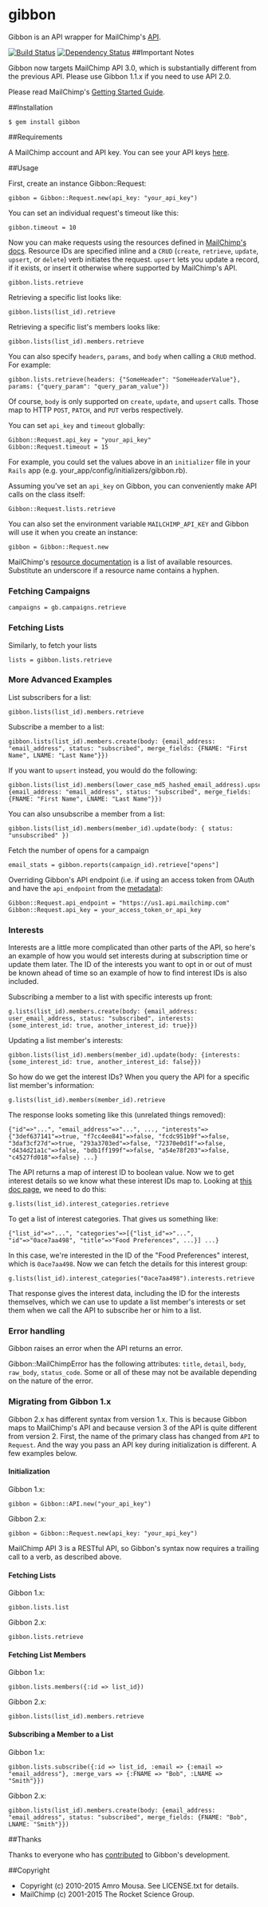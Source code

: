 # gibbon

Gibbon is an API wrapper for MailChimp's [API](http://kb.mailchimp.com/api/).

[![Build Status](https://secure.travis-ci.org/amro/gibbon.png)](http://travis-ci.org/amro/gibbon)
[![Dependency Status](https://gemnasium.com/amro/gibbon.png)](https://gemnasium.com/amro/gibbon)
##Important Notes

Gibbon now targets MailChimp API 3.0, which is substantially different from the previous API. Please use Gibbon 1.1.x if you need to use API 2.0.

Please read MailChimp's [Getting Started Guide](http://kb.mailchimp.com/api/article/api-3-overview).

##Installation

    $ gem install gibbon

##Requirements

A MailChimp account and API key. You can see your API keys [here](http://admin.mailchimp.com/account/api).

##Usage

First, create an instance Gibbon::Request:

    gibbon = Gibbon::Request.new(api_key: "your_api_key")

You can set an individual request's timeout like this:

    gibbon.timeout = 10

Now you can make requests using the resources defined in [MailChimp's docs](http://kb.mailchimp.com/api/resources). Resource IDs
are specified inline and a `CRUD` (`create`, `retrieve`, `update`, `upsert`, or `delete`) verb initiates the request. `upsert` lets you update a record, if it exists, or insert it otherwise where supported by MailChimp's API.

    gibbon.lists.retrieve

Retrieving a specific list looks like:

    gibbon.lists(list_id).retrieve

Retrieving a specific list's members looks like:

    gibbon.lists(list_id).members.retrieve

You can also specify `headers`, `params`, and `body` when calling a `CRUD` method. For example:

    gibbon.lists.retrieve(headers: {"SomeHeader": "SomeHeaderValue"}, params: {"query_param": "query_param_value"})

Of course, `body` is only supported on `create`, `update`, and `upsert` calls. Those map to HTTP `POST`, `PATCH`, and `PUT` verbs respectively.

You can set `api_key` and `timeout` globally:

    Gibbon::Request.api_key = "your_api_key"
    Gibbon::Request.timeout = 15

For example, you could set the values above in an `initializer` file in your `Rails` app (e.g. your\_app/config/initializers/gibbon.rb).

Assuming you've set an `api_key` on Gibbon, you can conveniently make API calls on the class itself:

    Gibbon::Request.lists.retrieve

You can also set the environment variable `MAILCHIMP_API_KEY` and Gibbon will use it when you create an instance:

    gibbon = Gibbon::Request.new

MailChimp's [resource documentation](http://kb.mailchimp.com/api/resources) is a list of available resources. Substitute an underscore if
a resource name contains a hyphen.

### Fetching Campaigns

    campaigns = gb.campaigns.retrieve

### Fetching Lists

Similarly, to fetch your lists

    lists = gibbon.lists.retrieve

### More Advanced Examples

List subscribers for a list:

    gibbon.lists(list_id).members.retrieve

Subscribe a member to a list:

    gibbon.lists(list_id).members.create(body: {email_address: "email_address", status: "subscribed", merge_fields: {FNAME: "First Name", LNAME: "Last Name"}})

If you want to `upsert` instead, you would do the following:

    gibbon.lists(list_id).members(lower_case_md5_hashed_email_address).upsert(body: {email_address: "email_address", status: "subscribed", merge_fields: {FNAME: "First Name", LNAME: "Last Name"}})

You can also unsubscribe a member from a list:

    gibbon.lists(list_id).members(member_id).update(body: { status: "unsubscribed" })

Fetch the number of opens for a campaign

    email_stats = gibbon.reports(campaign_id).retrieve["opens"]

Overriding Gibbon's API endpoint (i.e. if using an access token from OAuth and have the `api_endpoint` from the [metadata](http://apidocs.mailchimp.com/oauth2/)):

    Gibbon::Request.api_endpoint = "https://us1.api.mailchimp.com"
    Gibbon::Request.api_key = your_access_token_or_api_key

### Interests

Interests are a little more complicated than other parts of the API, so here's an example of how you would set interests during at subscription time or update them later. The ID of the interests you want to opt in or out of must be known ahead of time so an example of how to find interest IDs is also included.

Subscribing a member to a list with specific interests up front:

    g.lists(list_id).members.create(body: {email_address: user_email_address, status: "subscribed", interests: {some_interest_id: true, another_interest_id: true}})

Updating a list member's interests:

    gibbon.lists(list_id).members(member_id).update(body: {interests: {some_interest_id: true, another_interest_id: false}})

So how do we get the interest IDs? When you query the API for a specific list member's information:

    g.lists(list_id).members(member_id).retrieve

The response looks someting like this (unrelated things removed):

    {"id"=>"...", "email_address"=>"...", ..., "interests"=>{"3def637141"=>true, "f7cc4ee841"=>false, "fcdc951b9f"=>false, "3daf3cf27d"=>true, "293a3703ed"=>false, "72370e0d1f"=>false, "d434d21a1c"=>false, "bdb1ff199f"=>false, "a54e78f203"=>false, "c4527fd018"=>false} ...}

The API returns a map of interest ID to boolean value. Now we to get interest details so we know what these interest IDs map to. Looking at [this doc page](http://kb.mailchimp.com/api/resources/lists/interest-categories/interests/lists-interests-collection), we need to do this:

    g.lists(list_id).interest_categories.retrieve

To get a list of interest categories. That gives us something like:

    {"list_id"=>"...", "categories"=>[{"list_id"=>"...", "id"=>"0ace7aa498", "title"=>"Food Preferences", ...}] ...}

In this case, we're interested in the ID of the "Food Preferences" interest, which is `0ace7aa498`. Now we can fetch the details for this interest group:

    g.lists(list_id).interest_categories("0ace7aa498").interests.retrieve

That response gives the interest data, including the ID for the interests themselves, which we can use to update a list member's interests or set them when we call the API to subscribe her or him to a list.

### Error handling

Gibbon raises an error when the API returns an error.

Gibbon::MailChimpError has the following attributes: `title`, `detail`, `body`, `raw_body`, `status_code`. Some or all of these may not be
available depending on the nature of the error.

### Migrating from Gibbon 1.x

Gibbon 2.x has different syntax from version 1.x. This is because Gibbon maps to MailChimp's API and because version 3 of the API is quite different from version 2. First, the name of the primary class has changed from `API` to `Request`. And the way you pass an API key during initialization is different. A few examples below.

#### Initialization

Gibbon 1.x:

    gibbon = Gibbon::API.new("your_api_key")
    
Gibbon 2.x:

    gibbon = Gibbon::Request.new(api_key: "your_api_key")

MailChimp API 3 is a RESTful API, so Gibbon's syntax now requires a trailing call to a verb, as described above.

#### Fetching Lists

Gibbon 1.x:

    gibbon.lists.list
    
Gibbon 2.x:

    gibbon.lists.retrieve

#### Fetching List Members

Gibbon 1.x:

    gibbon.lists.members({:id => list_id})
    
Gibbon 2.x:

    gibbon.lists(list_id).members.retrieve

#### Subscribing a Member to a List

Gibbon 1.x:

    gibbon.lists.subscribe({:id => list_id, :email => {:email => "email_address"}, :merge_vars => {:FNAME => "Bob", :LNAME => "Smith"}})
    
Gibbon 2.x:

    gibbon.lists(list_id).members.create(body: {email_address: "email_address", status: "subscribed", merge_fields: {FNAME: "Bob", LNAME: "Smith"}})

##Thanks

Thanks to everyone who has [contributed](https://github.com/amro/gibbon/contributors) to Gibbon's development.

##Copyright

* Copyright (c) 2010-2015 Amro Mousa. See LICENSE.txt for details.
* MailChimp (c) 2001-2015 The Rocket Science Group.
